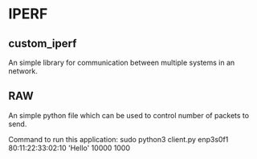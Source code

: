 # IPERF

## custom_iperf
An simple library for communication between multiple systems in an network.

## RAW
An simple python file which can be used to control number of packets to send.

Command to run this application:
sudo python3 client.py enp3s0f1 80:11:22:33:02:10 'Hello' 10000 1000



